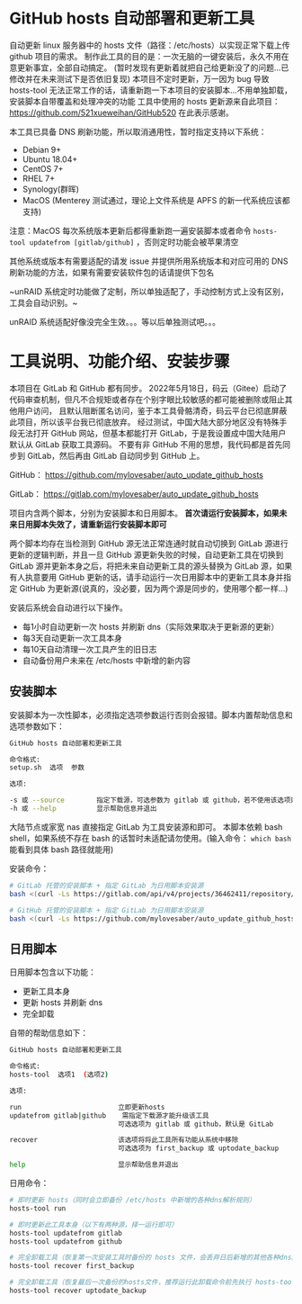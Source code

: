 # GitHub hosts 自动部署和更新工具

自动更新 linux 服务器中的 hosts 文件（路径：/etc/hosts）以实现正常下载上传 github 项目的需求。
制作此工具的目的是：一次无脑的一键安装后，永久不用在意更新事宜，全部自动搞定。
(暂时发现有更新着就把自己给更新没了的问题...已修改并在未来测试下是否依旧复现)
本项目不定时更新，万一因为 bug 导致 hosts-tool 无法正常工作的话，请重新跑一下本项目的安装脚本...不用单独卸载，安装脚本自带覆盖和处理冲突的功能
工具中使用的 hosts 更新源来自此项目：https://github.com/521xueweihan/GitHub520
在此表示感谢。


本工具已具备 DNS 刷新功能，所以取消通用性，暂时指定支持以下系统：

- Debian 9+
- Ubuntu 18.04+
- CentOS 7+
- RHEL 7+
- Synology(群晖)
- MacOS (Menterey 测试通过，理论上文件系统是 APFS 的新一代系统应该都支持)

注意：MacOS 每次系统版本更新后都得重新跑一遍安装脚本或者命令 `hosts-tool updatefrom [gitlab/github]` ，否则定时功能会被苹果清空

其他系统或版本有需要适配的请发 issue 并提供所用系统版本和对应可用的 DNS 刷新功能的方法，如果有需要安装软件包的话请提供下包名

~unRAID 系统定时功能做了定制，所以单独适配了，手动控制方式上没有区别，工具会自动识别。~

unRAID 系统适配好像没完全生效。。。等以后单独测试吧。。。

# 工具说明、功能介绍、安装步骤

本项目在 GitLab 和 GitHub 都有同步。
2022年5月18日，码云（Gitee）启动了代码审查机制，但凡不合规矩或者存在个别字眼比较敏感的都可能被删除或阻止其他用户访问，
且默认阻断匿名访问，鉴于本工具骨骼清奇，码云平台已彻底屏蔽此项目，所以该平台我已彻底放弃。
经过测试，中国大陆大部分地区没有特殊手段无法打开 GitHub 网站，但基本都能打开 GitLab，于是我设置成中国大陆用户默认从 GitLab 获取工具源码。
不要有非 GitHub 不用的思想，我代码都是首先同步到 GitLab，然后再由 GitLab 自动同步到 GitHub 上。

GitHub： https://github.com/mylovesaber/auto_update_github_hosts

GitLab：  https://gitlab.com/mylovesaber/auto_update_github_hosts

项目内含两个脚本，分别为安装脚本和日用脚本。 **首次请运行安装脚本，如果未来日用脚本失效了，请重新运行安装脚本即可**

两个脚本均存在当检测到 GitHub 源无法正常连通时就自动切换到 GitLab 源进行更新的逻辑判断，并且一旦 GitHub 源更新失败的时候，自动更新工具在切换到 GitLab 源并更新本身之后，将把未来自动更新工具的源头替换为 GitLab 源，如果有人执意要用 GitHub 更新的话，请手动运行一次日用脚本中的更新工具本身并指定 GitHub 为更新源(说真的，没必要，因为两个源是同步的，使用哪个都一样...)

安装后系统会自动进行以下操作。

- 每1小时自动更新一次 hosts 并刷新 dns（实际效果取决于更新源的更新）
- 每3天自动更新一次工具本身
- 每10天自动清理一次工具产生的旧日志
- 自动备份用户未来在 /etc/hosts 中新增的新内容

## 安装脚本

安装脚本为一次性脚本，必须指定选项参数运行否则会报错。脚本内置帮助信息和选项参数如下：

```bash
GitHub hosts 自动部署和更新工具

命令格式: 
setup.sh  选项  参数

选项:

-s 或 --source        指定下载源，可选参数为 gitlab 或 github，若不使用该选项则默认从 GitLab 下载
-h 或 --help          显示帮助信息并退出
```

大陆节点或家宽 nas 直接指定 GitLab 为工具安装源和即可。
本脚本依赖 bash shell，如果系统不存在 bash 的话暂时未适配请勿使用。(输入命令： `which bash` 能看到具体 bash 路径就能用)

安装命令：

```bash
# GitLab 托管的安装脚本 + 指定 GitLab 为日用脚本安装源
bash <(curl -Ls https://gitlab.com/api/v4/projects/36462411/repository/files/setup.sh/raw?ref=main) -s gitlab

# GitHub 托管的安装脚本 + 指定 GitLab 为日用脚本安装源
bash <(curl -Ls https://github.com/mylovesaber/auto_update_github_hosts/raw/main/setup.sh) -s gitlab

```

## 日用脚本

日用脚本包含以下功能：

- 更新工具本身
- 更新 hosts 并刷新 dns
- 完全卸载

自带的帮助信息如下：

```bash
GitHub hosts 自动部署和更新工具

命令格式: 
hosts-tool  选项1  (选项2)

选项:

run                        立即更新hosts
updatefrom gitlab|github    需指定下载源才能升级该工具
                           可选选项为 gitlab 或 github，默认是 GitLab

recover                    该选项将将此工具所有功能从系统中移除
                           可选选项为 first_backup 或 uptodate_backup

help                       显示帮助信息并退出
```

日用命令：

```bash
# 即时更新 hosts（同时会立即备份 /etc/hosts 中新增的各种dns解析规则）
hosts-tool run

# 即时更新此工具本身（以下有两种源，择一运行即可）
hosts-tool updatefrom gitlab
hosts-tool updatefrom github

# 完全卸载工具（恢复第一次安装工具时备份的 hosts 文件，会丢弃日后新增的其他各种dns解析规则）
hosts-tool recover first_backup

# 完全卸载工具（恢复最后一次备份的hosts文件，推荐运行此卸载命令前先执行 hosts-tool run）
hosts-tool recover uptodate_backup

```